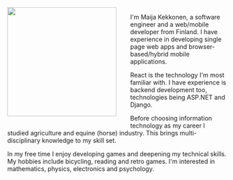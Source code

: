 <img src="maija.png" width="250" style="float: left; padding: 0 2rem 1rem 0" />

I'm Maija Kekkonen, a software engineer and a web/mobile developer from Finland. I have experience in developing single page web apps and browser-based/hybrid mobile applications.

React is the technology I'm most familiar with. I have experience is backend development too, technologies being ASP.NET and Django.

Before choosing information technology as my career I studied agriculture and equine (horse) industry. This brings multi-disciplinary knowledge to my skill set.

In my free time I enjoy developing games and deepening my technical skills. My hobbies include bicycling, reading and retro games. I'm interested in mathematics, physics, electronics and psychology.
